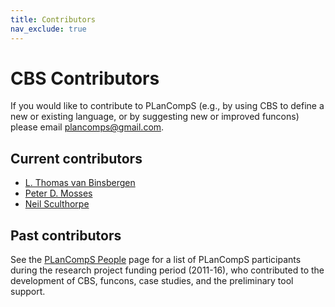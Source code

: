 ```yaml
---
title: Contributors
nav_exclude: true
---
```


CBS Contributors
================

If you would like to contribute to PLanCompS (e.g., by using CBS to
define a new or existing language, or by suggesting new or improved
funcons) please email <plancomps@gmail.com>.

Current contributors
--------------------

- [L. Thomas van Binsbergen]
- [Peter D. Mosses]
- [Neil Sculthorpe]

Past contributors
------------------

See the [PLanCompS People] page for a list of PLanCompS participants during
the research project funding period \(2011-16\), who contributed to the
development of CBS, funcons, case studies, and the preliminary tool support.

[L. Thomas van Binsbergen]: https://pure.royalholloway.ac.uk/portal/en/persons/thomas-van-binsbergen(bf15f269-6564-44e7-a089-3495c671caf6).html

[Peter D. Mosses]: https://pdmosses.github.io

[Neil Sculthorpe]: http://neilsculthorpe.com

[PLanCompS People]: http://plancomps.org/people
